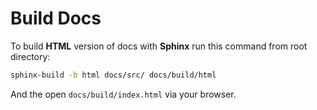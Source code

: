 # Build Docs

To build **HTML** version of docs with **Sphinx** run this command from root directory:
```sh
sphinx-build -b html docs/src/ docs/build/html
```

And the open `docs/build/index.html` via your browser.
